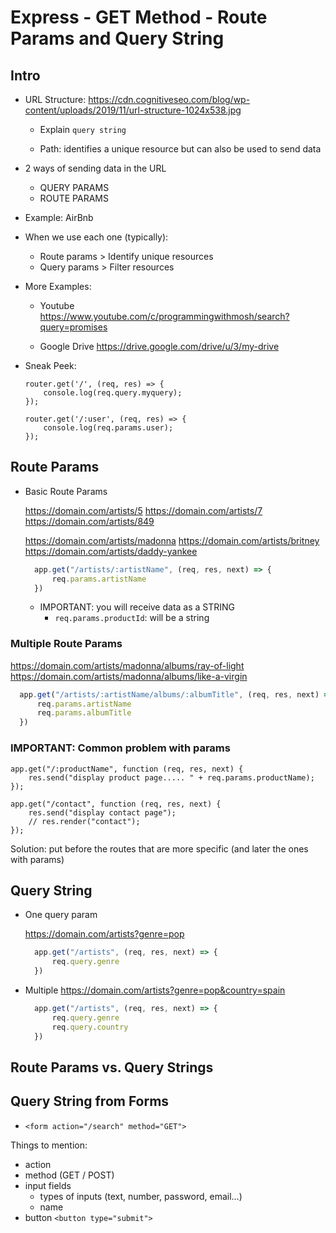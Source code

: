 

# Express - GET Method - Route Params and Query String


<!-- 

Status: draft (contains all the topics to cover but would be good to improve details)


Note:
- this lesson took much longer than it seems (we also saw many examples though)
- students find it complex to understand

Suggested approach: 
- show theory first:
  -- url structure 
  -- different ways to pass info (path, query string, body of post request)
  -- syntax to receive information for each of them

- once they've been exposed to the theory, codealong different examples
  -- include forms (needed for lab 'express spotify')
  -- codealong: e-commerce OR music app OR airbnb clone


- Exercise (includes POST): 
  https://github.com/Ironhack-Team-Triangle-July2021/express-get-and-post-exercise

  Bonuses (for students that finish):
  - allow to filter by price also /products/categoryName
  - style
  - get the array of products from an external API (eg. https://github.com/public-apis/public-apis#shopping)

-->


## Intro



- URL Structure: 
  https://cdn.cognitiveseo.com/blog/wp-content/uploads/2019/11/url-structure-1024x538.jpg

  - Explain `query string`

  - Path: identifies a unique resource but can also be used to send data


- 2 ways of sending data in the URL
  - QUERY PARAMS
  - ROUTE PARAMS


- Example: AirBnb


- When we use each one (typically):
  - Route params > Identify unique resources
  - Query params > Filter resources


- More Examples: 
  - Youtube
  https://www.youtube.com/c/programmingwithmosh/search?query=promises

  - Google Drive
  https://drive.google.com/drive/u/3/my-drive


- Sneak Peek: 


    ```
    router.get('/', (req, res) => {
        console.log(req.query.myquery);
    });
    ```

    ```
    router.get('/:user', (req, res) => {
        console.log(req.params.user);
    });

    ```


## Route Params

- Basic Route Params

  https://domain.com/artists/5
  https://domain.com/artists/7
  https://domain.com/artists/849


  https://domain.com/artists/madonna
  https://domain.com/artists/britney
  https://domain.com/artists/daddy-yankee


  ```javascript
    app.get("/artists/:artistName", (req, res, next) => {
        req.params.artistName
    })
  ```



  - IMPORTANT: you will receive data as a STRING
    - `req.params.productId`: will be a string


### Multiple Route Params

  https://domain.com/artists/madonna/albums/ray-of-light
  https://domain.com/artists/madonna/albums/like-a-virgin


  ```javascript
    app.get("/artists/:artistName/albums/:albumTitle", (req, res, next) => {
        req.params.artistName
        req.params.albumTitle
    })
  ```



### IMPORTANT: Common problem with params

```
app.get("/:productName", function (req, res, next) {    
    res.send("display product page..... " + req.params.productName);
});

app.get("/contact", function (req, res, next) {
    res.send("display contact page");
    // res.render("contact");
});
```

Solution: put before the routes that are more specific (and later the ones with params)




## Query String


- One query param

  https://domain.com/artists?genre=pop

  ```javascript
    app.get("/artists", (req, res, next) => {
        req.query.genre
    })
  ```

- Multiple
  https://domain.com/artists?genre=pop&country=spain


  ```javascript
    app.get("/artists", (req, res, next) => {
        req.query.genre
        req.query.country
    })
  ```



## Route Params vs. Query Strings



## Query String from Forms

- `<form action="/search" method="GET">`


Things to mention:
- action
- method (GET / POST)
- input fields
  - types of inputs (text, number, password, email...)
  - name
- button `<button type="submit">`

